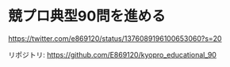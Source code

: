 # 競プロ典型90問を進める

https://twitter.com/e869120/status/1376089196100653060?s=20

リポジトリ: https://github.com/E869120/kyopro_educational_90
